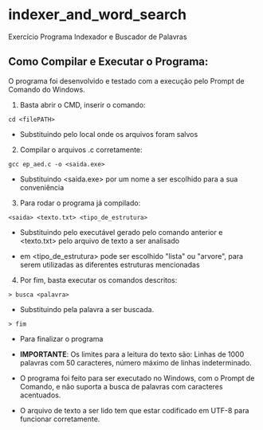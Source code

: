 # indexer_and_word_search
Exercício Programa Indexador e Buscador de Palavras

## Como Compilar e Executar o Programa:
O programa foi desenvolvido e testado com a execução pelo Prompt de Comando do Windows.

1. Basta abrir o CMD, inserir o comando:
```
cd <filePATH>
```
- Substituindo <filePATH> pelo local onde os arquivos foram salvos

2. Compilar o arquivos .c corretamente:
```
gcc ep_aed.c -o <saida.exe> 
```
- Substituindo <saida.exe> por um nome a ser escolhido para a sua conveniência

3. Para rodar o programa já compilado:
```
<saida> <texto.txt> <tipo_de_estrutura>
```
- Substituindo <saida> pelo executável gerado pelo comando anterior e <texto.txt> pelo arquivo de texto a ser analisado

- em <tipo_de_estrutura> pode ser escolhido "lista" ou "arvore", para serem utilizadas as diferentes estruturas mencionadas

4. Por fim, basta executar os comandos descritos:
```
> busca <palavra>
```
- Substituindo <palavra> pela palavra a ser buscada.
```
> fim
```
- Para finalizar o programa

- **IMPORTANTE**: Os limites para a leitura do texto são: Linhas de 1000 palavras com 50 caracteres, número máximo de linhas indeterminado.
- O programa foi feito para ser executado no Windows, com o Prompt de Comando, e não suporta a busca de palavras com caracteres acentuados.
- O arquivo de texto a ser lido tem que estar codificado em UTF-8 para funcionar corretamente.
